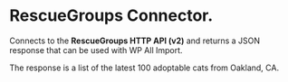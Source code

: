 # RescueGroups Connector.
Connects to the **RescueGroups HTTP API (v2)** and returns a JSON response that can be used with WP All Import.

The response is a list of the latest 100 adoptable cats from Oakland, CA.
